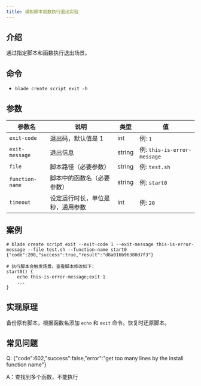 ```yaml
---
title: 模拟脚本函数执行退出实验
---
```


## 介绍

通过指定脚本和函数执行退出场景。

## 命令

- `blade create script exit -h`

## 参数

| 参数名          | 说明                             | 类型   | 值                          |
| --------------- | -------------------------------- | ------ | --------------------------- |
| `exit-code`     | 退出码，默认值是 1               | int    | 例: `1`                     |
| `exit-message`  | 退出信息                         | string | 例: `this-is-error-message` |
| `file`          | 脚本路径（必要参数）             | string | 例: `test.sh`               |
| `function-name` | 脚本中的函数名（必要参数）       | string | 例: `start0`                |
| `timeout`       | 设定运行时长，单位是秒，通用参数 | int    | 例: `20`                    |

## 案例

```text
# blade create script exit --exit-code 1 --exit-message this-is-error-message --file test.sh --function-name start0
{"code":200,"success":true,"result":"d8a016b96380d7f3"}

# 执行脚本会触发场景。查看脚本修改如下:
start0() {
    echo this-is-error-message;exit 1
    ...
}
```

## 实现原理

备份原有脚本，根据函数名添加 `echo` 和 `exit` 命令。恢复时还原脚本。

## 常见问题

Q: {"code":602,"success":false,"error":"get too many lines by the install function name"}

A：查找到多个函数，不能执行
